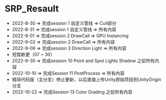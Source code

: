 # SRP_Resault
- 2022-8-30 => 完成session 1 自定义管线 => Cull部分
- 2022-8-31 => 完成session 1 自定义管线 => 所有内容
- 2022-9-01 => 完成session 2 DrawCall => GPU Instancing
- 2022-9-02 => 完成session 2 DrawCall => 所有内容
- 2022-9-06 => 完成session 3 Direction Light => 所有内容
- 短暂断更（07 ~ 30）
- 2022-9-30 => 完成session 10 Point and Spot Lights Shadow 之前所有内容
- 2022-10-10 => 完成Session 11 PostProcess => 所有内容
- 精简代码版（主分支）停止更新，以后直接上传Unity原始项目到UnityOrigin分支
- 2022-10-22 => 完成Session 13 Color Grading 之前所有内容
